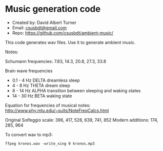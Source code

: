 # Music generation code 

* Created by: David Albert Turner 
* Email: csusbdt@gmail.com
* Repo: https://github.com/csusbdt/ambient-music/

This code generates wav files. Use it to generate ambient music.

Notes:

Schumann frequencies: 7.83, 14.3, 20.8, 27.3, 33.8

Brain wave frequencies
* 0.1 - 4 Hz DELTA dreamless sleep
* 4 - 8 Hz THETA dream sleep
* 8 - 14 Hz ALPHA transition between sleeping and waking states
* 14 - 30 Hz BETA waking state

Equation for frequencies of musical notes:
http://www.phy.mtu.edu/~suits/NoteFreqCalcs.html

Original Solfeggio scale: 396, 417, 528, 639, 741, 852
Modern additions: 174, 285, 964

To convert wav to mp3:

~~~
ffpeg kronos.wav -write_xing 0 kronos.mp3
~~~

